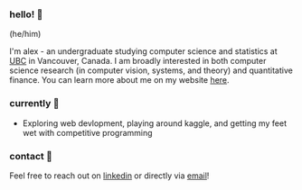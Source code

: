 ### hello! 👋

<!--
**alexhan01/alexhan01** is a ✨ _special_ ✨ repository because its `README.md` (this file) appears on your GitHub profile.

Here are some ideas to get you started:

- 🔭 I’m currently working on ...
- 🌱 I’m currently learning ...
- 👯 I’m looking to collaborate on ...
- 🤔 I’m looking for help with ...
- 💬 Ask me about ...
- 📫 How to reach me: ...
- 😄 Pronouns: ...
- ⚡ Fun fact: ...
-->

(he/him)

I'm alex - an undergraduate studying computer science and statistics at [UBC](https://www.ubc.ca/) in Vancouver, Canada. I am broadly interested in both computer science research (in computer vision, systems, and theory) and quantitative finance. You can learn more about me on my website [here](https://alexhan.codes/).

### currently 🌱

- Exploring web devlopment, playing around kaggle, and getting my feet wet with competitive programming

### contact 💬

Feel free to reach out on [linkedin](https://www.linkedin.com/in/alexhan01/) or directly via [email](mailto:alexhan0324@gmail.com)!
